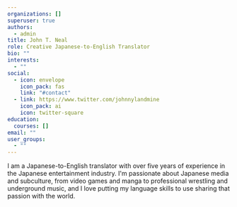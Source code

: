 ```yaml
---
organizations: []
superuser: true
authors:
  - admin
title: John T. Neal
role: Creative Japanese-to-English Translator
bio: ""
interests:
  - ""
social:
  - icon: envelope
    icon_pack: fas
    link: "#contact"
  - link: https://www.twitter.com/johnnylandmine
    icon_pack: ai
    icon: twitter-square
education:
  courses: []
email: ""
user_groups:
  - ""
---
```

I am a Japanese-to-English translator with over five years of experience in the Japanese entertainment industry. I'm passionate about Japanese media and subculture, from video games and manga to professional wrestling and underground music, and I love putting my language skills to use sharing that passion with the world.